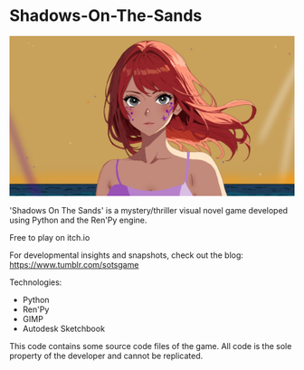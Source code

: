 # Shadows-On-The-Sands
<img src = "yuzu_closeup.png">

'Shadows On The Sands' is a mystery/thriller visual novel game developed using Python and the Ren'Py engine.

Free to play on itch.io

For developmental insights and snapshots, check out the blog: https://www.tumblr.com/sotsgame

Technologies:
- Python
- Ren'Py
- GIMP
- Autodesk Sketchbook

This code contains some source code files of the game. All code is the sole property of the developer and cannot be replicated.
